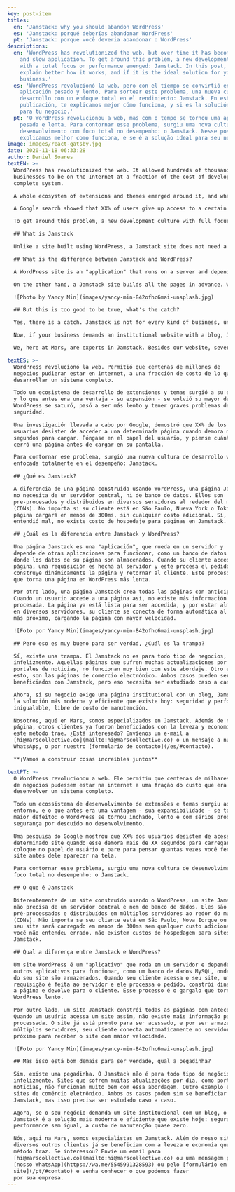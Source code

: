 ```yaml
---
key: post-item
titles:
  en: 'Jamstack: why you should abandon WordPress'
  es: 'Jamstack: porqué deberías abandonar WordPress'
  pt: 'Jamstack: porque você deveria abandonar o WordPress'
descriptions:
  en: 'WordPress has revolutionized the web, but over time it has become a heavy
    and slow application. To get around this problem, a new development culture
    with a total focus on performance emerged: Jamstack. In this post, we
    explain better how it works, and if it is the ideal solution for your
    business.'
  es: 'WordPress revolucionó la web, pero con el tiempo se convirtió en una
    aplicación pesado y lento. Para sortear este problema, una nueva cultura de
    desarrollo con un enfoque total en el rendimiento: Jamstack. En esta
    publicación, te explicamos mejor cómo funciona, y si es la solución ideal
    para tu negocio.'
  pt: 'O WordPress revolucionou a web, mas com o tempo se tornou uma aplicação
    pesada e lenta. Para contornar esse problema, surgiu uma nova cultura de
    desenvolvimento com foco total no desempenho: o Jamstack. Nesse post,
    explicamos melhor como funciona, e se é a solução ideal para seu negócio.'
image: images/react-gatsby.jpg
date: 2020-11-18 06:33:28
author: Daniel Soares
textEN: >-
  WordPress has revolutionized the web. It allowed hundreds of thousands of
  businesses to be on the Internet at a fraction of the cost of developing a
  complete system.

  A whole ecosystem of extensions and themes emerged around it, and what was once an advantage - its expandability - became its biggest defect: WordPress became bloated, slow and with serious security problems due to careless development.

  A Google search showed that XX% of users give up access to a certain site when it takes more than XX seconds to load. Put yourself in the role of user and stop to think how many times you have closed a site before it even appeared on the screen.

  To get around this problem, a new development culture with full focus on performance has emerged: Jamstack.

  ## What is Jamstack

  Unlike a site built using WordPress, a Jamstack site does not need a central server or database. They are pre-processed and distributed on multiple servers around the world (CDNs). No matter if your client is in Sao Paulo, New York or Tokyo, your site will be loaded in less than 300ms at no additional cost. Yes, you didn't misunderstand, there are no hosting costs for Jamstack sites.

  ## What is the difference between Jamstack and WordPress?

  A WordPress site is an "application" that runs on a server and depends on other applications to work, such as a MySQL database, where your site data is stored. When your client accesses your site, a request is made to the server and it processes the request, dynamically builds the page and returns it to the client. This process is the bottleneck that makes a WordPress site slow.

  On the other hand, a Jamstack site builds all the pages in advance. When a user accesses such a site, there is no more information to be processed. The site is ready to be accessed, and because it is stored on multiple servers, your client automatically connects to the nearest server to receive the site with greater speed.

  ![Photo by Yancy Min](images/yancy-min-842ofhc6mai-unsplash.jpg)

  ## But this is too good to be true, what's the catch?

  Yes, there is a catch. Jamstack is not for every kind of business, unfortunately. Sites that suffer many updates per day, such as news portals, do not work very well with this approach. Another example is e-commerce sites. Both cases can benefit from Jamstack, but this needs to be studied case by case.

  Now, if your business demands an institutional website with a blog, Jamstack is the most modern and efficient solution that exists today: security and unparalleled performance, at almost zero maintenance cost.

  We, here at Mars, are experts in Jamstack. Besides our website, several other clients already benefit from the lightness and economy this method brings. Are you interested? Send an email to [hi@marscollective.co](mailto:hi@marscollective.co) or a message to [our WhatsApp](https://wa.me/5545991328593) or the [form on our website](/en/#contact) and come see what we can do for your company.

textES: >-
  WordPress revolucionó la web. Permitió que centenas de millones de
  negocios pudieran estar en internet, a una fracción de costo de lo que era
  desarrollar un sistema completo.

  Todo un ecosistema de desarrollo de extensiones y temas surgió a su entorno,
  y lo que antes era una ventaja - su expansión - se volvió su mayor defecto:
  WordPress se saturó, pasó a ser más lento y tener graves problemas de
  seguridad.

  Una investigación llevada a cabo por Google, demostró que XX% de los
  usuarios desisten de acceder a una determinada página cuando demora más de XX
  segundos para cargar. Póngase en el papel del usuario, y piense cuántas veces
  cerró una página antes de cargar en su pantalla.

  Para contornar ese problema, surgió una nueva cultura de desarrollo web,
  enfocada totalmente en el desempeño: Jamstack.

  ## ¿Qué es Jamstack?

  A diferencia de una página construida usando WordPress, una página Jamstack
  no necesita de un servidor central, ni de banco de datos. Ellos son
  pre-procesados y distribuidos en diversos servidores al rededor del mundo
  (CDNs). No importa si su cliente está en São Paulo, Nueva York o Tokio, su
  página cargará en menos de 300ms, sin cualquier costo adicional. Sí, usted no
  entendió mal, no existe costo de hospedaje para páginas en Jamstack.

  ## ¿Cuál es la diferencia entre Jamstack y WordPress?

  Una página Jamstack es una "aplicación", que rueda en un servidor y
  depende de otras aplicaciones para funcionar, como un banco de datos MySQL,
  donde los datos de su página son almacenados. Cuando su cliente accede a la
  página, una requisición es hecha al servidor y este procesa el pedido,
  construye dinámicamente la página y retornar al cliente. Este proceso es lo
  que torna una página en WordPress más lenta.

  Por otro lado, una página Jamstack crea todas las páginas con anticipación.
  Cuando un usuario accede a una página así, no existe más información para ser
  procesada. La página ya está lista para ser accedida, y por estar almacenada
  en diversos servidores, su cliente se conecta de forma automática al servidor
  más próximo, cargando la página con mayor velocidad.

  ![Foto por Yancy Min](images/yancy-min-842ofhc6mai-unsplash.jpg)

  ## Pero eso es muy bueno para ser verdad, ¿Cuál es la trampa?

  Sí, existe una trampa. El Jamstack no es para todo tipo de negocios,
  infelizmente. Aquellas páginas que sufren muchas actualizaciones por día, como
  portales de noticias, no funcionan muy bien con este abordaje. Otro ejemplo de
  esto, son las páginas de comercio electrónico. Ambos casos pueden ser
  beneficiados con Jamstack, pero eso necesita ser estudiado caso a caso.

  Ahora, si su negocio exige una página institucional con un blog, Jamstack es
  la solución más moderna y eficiente que existe hoy: seguridad y performance
  inigualable, libre de costo de manutención.

  Nosotros, aquí en Mars, somos especializados en Jamstack. Además de nuestra
  página, otros clientes ya fueron beneficiados con la leveza y economía que
  este método trae. ¿Está interesado? Envíenos un e-mail a
  [hi@marscollective.co](mailto:hi@marscollective.co) o un mensaje a nuestro
  WhatsApp, o por nuestro [formulario de contacto](/es/#contacto).

  **¡Vamos a construir cosas increíbles juntos**

textPT: >-
  O WordPress revolucionou a web. Ele permitiu que centenas de milhares
  de negócios pudessem estar na internet a uma fração do custo que era
  desenvolver um sistema completo.

  Todo um ecossistema de desenvolvimento de extensões e temas surgiu ao seu
  entorno, e o que antes era uma vantagem - sua expansibilidade - se tornou seu
  maior defeito: o WordPress se tornou inchado, lento e com sérios problemas de
  segurança por descuido no desenvolvimento.

  Uma pesquisa do Google mostrou que XX% dos usuários desistem de acessar um
  determinado site quando esse demora mais de XX segundos para carregar. Se
  coloque no papel de usuário e pare para pensar quantas vezes você fechou um
  site antes dele aparecer na tela.

  Para contornar esse problema, surgiu uma nova cultura de desenvolvimento com
  foco total no desempenho: o Jamstack.

  ## O que é Jamstack

  Diferentemente de um site construído usando o WordPress, um site Jamstack
  não precisa de um servidor central e nem de banco de dados. Eles são
  pré-processados e distribuídos em múltiplos servidores ao redor do mundo
  (CDNs). Não importa se seu cliente está em São Paulo, Nova Iorque ou Tóquio,
  seu site será carregado em menos de 300ms sem qualquer custo adicional. Sim,
  você não entendeu errado, não existem custos de hospedagem para sites
  Jamstack.

  ## Qual a diferença entre Jamstack e WordPress?

  Um site WordPress é um "aplicativo" que roda em um servidor e depende de
  outros aplicativos para funcionar, como um banco de dados MySQL, onde os dados
  do seu site são armazenados. Quando seu cliente acessa o seu site, uma
  requisição é feita ao servidor e ele processa o pedido, constrói dinamicamente
  a página e devolve para o cliente. Esse processo é o gargalo que torna um site
  WordPress lento.

  Por outro lado, um site Jamstack constrói todas as páginas com antecedência.
  Quando um usuário acessa um site assim, não existe mais informação para ser
  processada. O site já está pronto para ser acessado, e por ser armazenado em
  múltiplos servidores, seu cliente conecta automaticamente no servidor mais
  próximo para receber o site com maior velocidade.

  ![Foto por Yancy Min](images/yancy-min-842ofhc6mai-unsplash.jpg)

  ## Mas isso está bom demais para ser verdade, qual a pegadinha?

  Sim, existe uma pegadinha. O Jamstack não é para todo tipo de negócio,
  infelizmente. Sites que sofrem muitas atualizações por dia, como portais de
  notícias, não funcionam muito bem com essa abordagem. Outro exemplo é o de
  sites de comércio eletrônico. Ambos os casos podem sim se beneficiar do
  Jamstack, mas isso precisa ser estudado caso a caso.

  Agora, se o seu negócio demanda um site institucional com um blog, o
  Jamstack é a solução mais moderna e eficiente que existe hoje: segurança e
  performance sem igual, a custo de manutenção quase zero.

  Nós, aqui na Mars, somos especialistas em Jamstack. Além do nosso site,
  diversos outros clientes já se beneficiam com a leveza e economia que esse
  método traz. Se interessou? Envie um email para
  [hi@marscollective.co](mailto:hi@marscollective.co) ou uma mensagem para
  [nosso WhatsApp](https://wa.me/5545991328593) ou pelo [formulário em nosso
  site](/pt/#contato) e venha conhecer o que podemos fazer
  por sua empresa.
---
```

